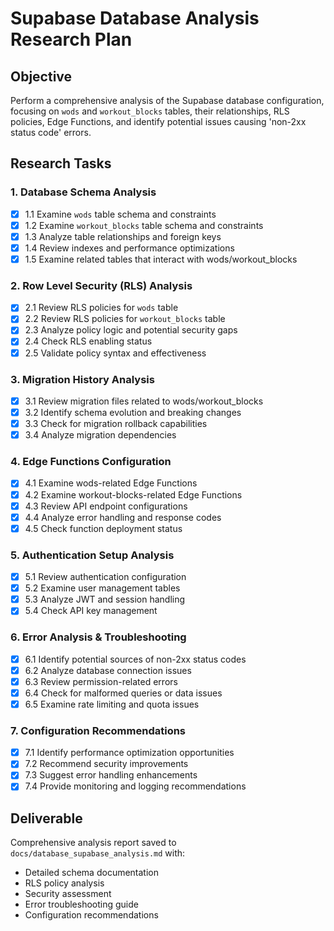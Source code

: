 # Supabase Database Analysis Research Plan

## Objective
Perform a comprehensive analysis of the Supabase database configuration, focusing on `wods` and `workout_blocks` tables, their relationships, RLS policies, Edge Functions, and identify potential issues causing 'non-2xx status code' errors.

## Research Tasks

### 1. Database Schema Analysis
- [x] 1.1 Examine `wods` table schema and constraints
- [x] 1.2 Examine `workout_blocks` table schema and constraints  
- [x] 1.3 Analyze table relationships and foreign keys
- [x] 1.4 Review indexes and performance optimizations
- [x] 1.5 Examine related tables that interact with wods/workout_blocks

### 2. Row Level Security (RLS) Analysis
- [x] 2.1 Review RLS policies for `wods` table
- [x] 2.2 Review RLS policies for `workout_blocks` table
- [x] 2.3 Analyze policy logic and potential security gaps
- [x] 2.4 Check RLS enabling status
- [x] 2.5 Validate policy syntax and effectiveness

### 3. Migration History Analysis
- [x] 3.1 Review migration files related to wods/workout_blocks
- [x] 3.2 Identify schema evolution and breaking changes
- [x] 3.3 Check for migration rollback capabilities
- [x] 3.4 Analyze migration dependencies

### 4. Edge Functions Configuration
- [x] 4.1 Examine wods-related Edge Functions
- [x] 4.2 Examine workout-blocks-related Edge Functions
- [x] 4.3 Review API endpoint configurations
- [x] 4.4 Analyze error handling and response codes
- [x] 4.5 Check function deployment status

### 5. Authentication Setup Analysis  
- [x] 5.1 Review authentication configuration
- [x] 5.2 Examine user management tables
- [x] 5.3 Analyze JWT and session handling
- [x] 5.4 Check API key management

### 6. Error Analysis & Troubleshooting
- [x] 6.1 Identify potential sources of non-2xx status codes
- [x] 6.2 Analyze database connection issues
- [x] 6.3 Review permission-related errors
- [x] 6.4 Check for malformed queries or data issues
- [x] 6.5 Examine rate limiting and quota issues

### 7. Configuration Recommendations
- [x] 7.1 Identify performance optimization opportunities
- [x] 7.2 Recommend security improvements
- [x] 7.3 Suggest error handling enhancements
- [x] 7.4 Provide monitoring and logging recommendations

## Deliverable
Comprehensive analysis report saved to `docs/database_supabase_analysis.md` with:
- Detailed schema documentation
- RLS policy analysis
- Security assessment
- Error troubleshooting guide
- Configuration recommendations